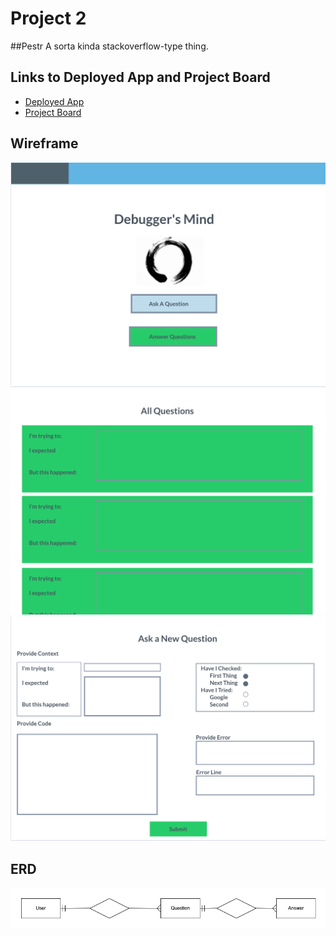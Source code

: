 
# Project 2 

##Pestr
A sorta kinda stackoverflow-type thing.


## Links to Deployed App and Project Board
- [Deployed App](https://dashboard.heroku.com/apps/marvelous-mesa-verde-91770)
- [Project Board](https://trello.com/b/LUwO7hux/sei-project-2)

## Wireframe
![Image](images/wireframe1.png?raw=true)
![Image](images/wireframe2.png?raw=true)
![Image](images/wireframe3.png?raw=true)


## ERD
![Image](images/erdplus-diagram.png?raw=true)





